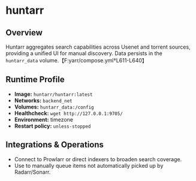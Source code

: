 # huntarr

## Overview
Huntarr aggregates search capabilities across Usenet and torrent sources, providing a unified UI for manual discovery. Data persists in the `huntarr_data` volume.【F:yarr/compose.yml†L611-L640】

## Runtime Profile
- **Image:** `huntarr/huntarr:latest`
- **Networks:** `backend_net`
- **Volumes:** `huntarr_data:/config`
- **Healthcheck:** `wget http://127.0.0.1:9705/`
- **Environment:** timezone
- **Restart policy:** `unless-stopped`

## Integrations & Operations
- Connect to Prowlarr or direct indexers to broaden search coverage.
- Use to manually queue items not automatically picked up by Radarr/Sonarr.
